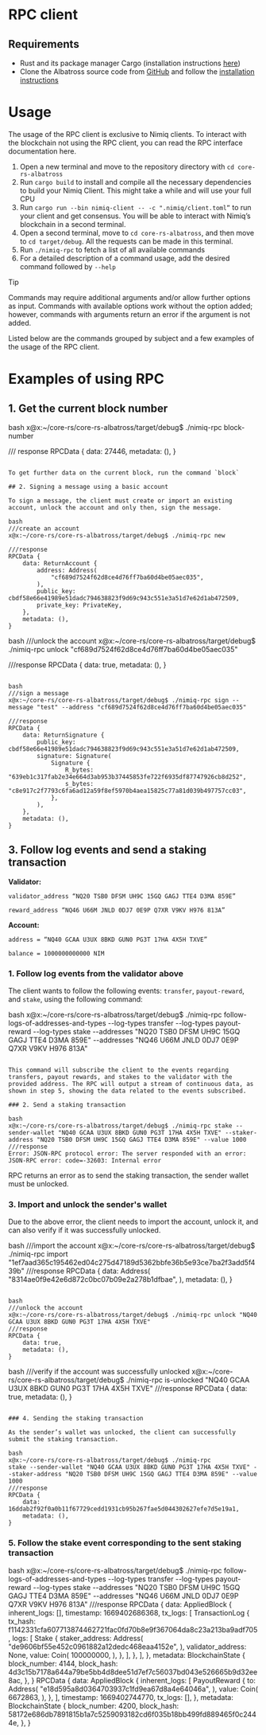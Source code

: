 # RPC client

## Requirements

- Rust and its package manager Cargo (installation instructions [here](https://www.rust-lang.org/learn/get-started))
- Clone the Albatross source code from [GitHub](https://github.com/nimiq/core-rs-albatross) and follow the [installation instructions](https://github.com/nimiq/core-rs-albatross#installation)

# Usage

The usage of the RPC client is exclusive to Nimiq clients. To interact with the blockchain not using the RPC client, you can read the RPC interface documentation here.

1. Open a new terminal and move to the repository directory with `cd core-rs-albatross`
2. Run `cargo build` to install and compile all the necessary dependencies to build your Nimiq Client. This might take a while and will use your full CPU
3. Run `cargo run --bin nimiq-client -- -c ".nimiq/client.toml”` to run your client and get consensus. You will be able to interact with Nimiq’s blockchain in a second terminal.
4. Open a second terminal, move to `cd core-rs-albatross`, and then move to `cd target/debug`. All the requests can be made in this terminal.
5. Run `./nimiq-rpc` to fetch a list of all available commands
6. For a detailed description of a command usage, add the desired command followed by `--help`

> [!TIP]
> Commands may require additional arguments and/or allow further options as input. Commands with available options work without the option added; however, commands with arguments return an error if the argument is not added.

Listed below are the commands grouped by subject and a few examples of the usage of the RPC client.

<!-- TODO RPC-policy.md does not exists -->
<!-- [Policy](RPC-policy.md) -->

# Examples of using RPC

## 1. Get the current block number

bash
x@x:~/core-rs/core-rs-albatross/target/debug$ ./nimiq-rpc block-number

/// response
RPCData {
    data: 27446,
    metadata: (),
}
```

To get further data on the current block, run the command `block`

## 2. Signing a message using a basic account

To sign a message, the client must create or import an existing account, unlock the account and only then, sign the message.

bash
///create an account
x@x:~/core-rs/core-rs-albatross/target/debug$ ./nimiq-rpc new

///response
RPCData {
    data: ReturnAccount {
        address: Address(
            "cf689d7524f62d8ce4d76ff7ba60d4be05aec035",
        ),
        public_key: cbdf58e66e41989e51dadc794638823f9d69c943c551e3a51d7e62d1ab472509,
        private_key: PrivateKey,
    },
    metadata: (),
}
```

bash
///unlock the account
x@x:~/core-rs/core-rs-albatross/target/debug$ ./nimiq-rpc unlock "cf689d7524f62d8ce4d76ff7ba60d4be05aec035"

///response
RPCData {
    data: true,
    metadata: (),
}
```

bash
///sign a message
x@x:~/core-rs/core-rs-albatross/target/debug$ ./nimiq-rpc sign --message "test" --address "cf689d7524f62d8ce4d76ff7ba60d4be05aec035"

///response
RPCData {
    data: ReturnSignature {
        public_key: cbdf58e66e41989e51dadc794638823f9d69c943c551e3a51d7e62d1ab472509,
        signature: Signature(
            Signature {
                R_bytes: "639eb1c317fab2e34e664d3ab953b37445853fe722f6935df87747926cb8d252",
                s_bytes: "c8e917c2f7793c6fa6ad12a59f8ef5970b4aea15825c77a81d039b497757cc03",
            },
        ),
    },
    metadata: (),
}
```

## 3. Follow log events and send a staking transaction

**Validator:**

`validator_address “NQ20 TSB0 DFSM UH9C 15GQ GAGJ TTE4 D3MA 859E”`

`reward_address “NQ46 U66M JNLD 0DJ7 0E9P Q7XR V9KV H976 813A”`

**Account:**

`address = “NQ40 GCAA U3UX 8BKD GUN0 PG3T 17HA 4X5H TXVE”`

`balance = 1000000000000 NIM`

### 1. Follow log events from the validator above

The client wants to follow the following events: `transfer`, `payout-reward`, and `stake`, using the following command:

bash
x@x:~/core-rs/core-rs-albatross/target/debug$ ./nimiq-rpc follow-logs-of-addresses-and-types --log-types transfer --log-types payout-reward --log-types stake --addresses "NQ20 TSB0 DFSM UH9C 15GQ GAGJ TTE4 D3MA 859E" --addresses "NQ46 U66M JNLD 0DJ7 0E9P Q7XR V9KV H976 813A"
```

This command will subscribe the client to the events regarding transfers, payout rewards, and stakes to the validator with the provided address. The RPC will output a stream of continuous data, as shown in step 5, showing the data related to the events subscribed.

### 2. Send a staking transaction

bash
x@x:~/core-rs/core-rs-albatross/target/debug$ ./nimiq-rpc stake --sender-wallet "NQ40 GCAA U3UX 8BKD GUN0 PG3T 17HA 4X5H TXVE" --staker-address "NQ20 TSB0 DFSM UH9C 15GQ GAGJ TTE4 D3MA 859E" --value 1000
///response
Error: JSON-RPC protocol error: The server responded with an error: JSON-RPC error: code=-32603: Internal error
```

RPC returns an error as to send the staking transaction, the sender wallet must be unlocked.

### 3. Import and unlock the sender's wallet

Due to the above error, the client needs to import the account, unlock it, and can also verify if it was successfully unlocked.

bash
///import the account
x@x:~/core-rs/core-rs-albatross/target/debug$ ./nimiq-rpc import "1ef7aad365c195462ed04c275d47189d5362bbfe36b5e93ce7ba2f3add5f439b"
///response
RPCData {
    data: Address(
        "8314ae0f9e42e6d872c0bc07b09e2a278b1dfbae",
    ),
    metadata: (),
}
```

bash
///unlock the account
x@x:~/core-rs/core-rs-albatross/target/debug$ ./nimiq-rpc unlock "NQ40 GCAA U3UX 8BKD GUN0 PG3T 17HA 4X5H TXVE"
///response
RPCData {
    data: true,
    metadata: (),
}
```

bash
///verify if the account was successfully unlocked
x@x:~/core-rs/core-rs-albatross/target/debug$ ./nimiq-rpc is-unlocked "NQ40 GCAA U3UX 8BKD GUN0 PG3T 17HA 4X5H TXVE"
///response
RPCData {
    data: true,
    metadata: (),
}
```

### 4. Sending the staking transaction

As the sender’s wallet was unlocked, the client can successfully submit the staking transaction.

bash
x@x:~/core-rs/core-rs-albatross/target/debug$ ./nimiq-rpc
stake --sender-wallet "NQ40 GCAA U3UX 8BKD GUN0 PG3T 17HA 4X5H TXVE" --staker-address "NQ20 TSB0 DFSM UH9C 15GQ GAGJ TTE4 D3MA 859E" --value 1000
///response
RPCData {
    data: 16ddab2f92f0a0b11f67729cedd1931cb95b267fae5d044302627efe7d5e19a1,
    metadata: (),
}
```

### 5. Follow the stake event corresponding to the sent staking transaction

bash
x@x:~/core-rs/core-rs-albatross/target/debug$ ./nimiq-rpc follow-logs-of-addresses-and-types --log-types transfer --log-types payout-reward --log-types stake --addresses "NQ20 TSB0 DFSM UH9C 15GQ GAGJ TTE4 D3MA 859E" --addresses "NQ46 U66M JNLD 0DJ7 0E9P Q7XR V9KV H976 813A"
///response
RPCData {
    data: AppliedBlock {
        inherent_logs: [],
        timestamp: 1669402686368,
        tx_logs: [
            TransactionLog {
                tx_hash: f1142331cfa607713874462721fac0fd70b8e9f367064da8c23a213ba9adf705,
                logs: [
                    Stake {
                        staker_address: Address(
                            "de9606bf55e452c0961882a12dedc468eaa4152e",
                        ),
                        validator_address: None,
                        value: Coin(
                            100000000,
                        ),
                    },
                ],
            },
        ],
    },
    metadata: BlockchainState {
        block_number: 4144,
        block_hash: 4d3c15b7178a644a79be5bb4d8dee51d7ef7c56037bd043e526665b9d32ee8ac,
    },
}
RPCData {
    data: AppliedBlock {
        inherent_logs: [
            PayoutReward {
                to: Address(
                    "e18d595a8d0364703937c1fd9ea67d8a4e64046a",
                ),
                value: Coin(
                    6672863,
                ),
            },
        ],
        timestamp: 1669402744770,
        tx_logs: [],
    },
    metadata: BlockchainState {
        block_number: 4200,
        block_hash: 58172e686db7891815b1a7c5259093182cd6f035b18bb499fd889465f0c2444e,
    },
}
```
